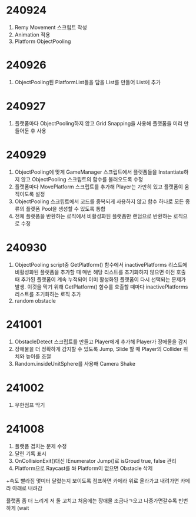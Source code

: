 # 240924
1. Remy Movement 스크립트 작성
2. Animation 적용
3. Platform ObjectPooling

# 240926
1. ObjectPooling된 PlatformList들을 담을 List를 만들어 List에 추가

# 240927
1. 플랫폼마다 ObjectPooling하지 않고 Grid Snapping을 사용해 플랫폼을 미리 만들어둔 후 사용

# 240929
1. ObjectPooling에 맞게 GameManager 스크립트에서 플랫폼들을 Instantiate하지 않고  ObjectPooling 스크립트의 함수를 불러오도록 수정
2. 플랫폼마다 MovePlatform 스크립트를 추가해 Player는 가만히 있고 플랫폼이 움직이도록 설정
3. ObjectPooling 스크립트에서 코드를 중복되게 사용하지 않고 함수 하나로 모든 종류의 플랫폼 Pool을 생성할 수 있도록 통합
4. 전체 플랫폼을 반환하는 로직에서 비활성화된 플랫폼만 랜덤으로 반환하는 로직으로 수정

# 240930
1. ObjectPooling script중 GetPlatform() 함수에서 inactivePlatforms 리스트에 비활성화된 플랫폼을 추가할 때 매번 해당 리스트를 초기화하지 않으면 이전 호출 때 추가된 플랫폼이 계속 누적되어 이미 활성화된 플랫폼이 다시 선택되는 문제가 발생. 이것을 막기 위해 GetPlatform() 함수를 호출할 때마다 inactivePlatforms 리스트를 초기화하는 로직 추가
2. random obstacle

# 241001
1. ObstacleDetect 스크립트를 만들고 Player에게 추가해 Player가 장애물을 감지
2. 장애물을 더 정확하게 감지할 수 있도록 Jump, Slide 할 때 Player의 Collider 위치와 높이를 조절
3. Random.insideUnitSphere를 사용해 Camera Shake

# 241002
1. 무한점프 막기

# 241008
1. 플랫폼 겹치는 문제 수정
2. 달린 기록 표시
3. OnCollisionExit()대신 IEnumerator Jump()로 isGroud true, false 관리
4. Platform으로 Raycast를 쏴 Platform이 없으면 Obstacle 삭제




+속도 빨라짐
몇미터 달렸는지 보이도록
점프하면 카메라 위로 올라가고 내려가면 카메라 아래로 내려감

플랫폼 좀 더 느리게
저 돌 고치고
처음에는 장애물 조금나ㄱ오고 나중가면갈수록 빈번하게 (wait 